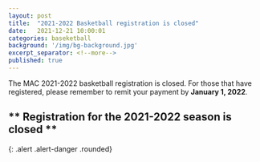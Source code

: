 ```yaml
---
layout: post
title:  "2021-2022 Basketball registration is closed"
date:   2021-12-21 10:00:01
categories: baseketball
background: '/img/bg-background.jpg'
excerpt_separator: <!--more-->
published: true
---
```

The MAC 2021-2022 basketball registration is closed. For those that have registered, please remember to remit your payment by **January 1, 2022**.

## ** Registration for the 2021-2022 season is closed **
{: .alert .alert-danger .rounded}